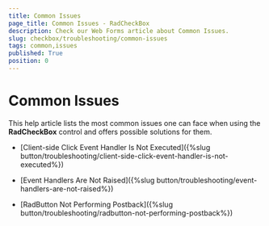 ```yaml
---
title: Common Issues
page_title: Common Issues - RadCheckBox
description: Check our Web Forms article about Common Issues.
slug: checkbox/troubleshooting/common-issues
tags: common,issues
published: True
position: 0
---
```


# Common Issues

This help article lists the most common issues one can face when using the **RadCheckBox** control and offers possible solutions for them.

* [Client-side Click Event Handler Is Not Executed]({%slug button/troubleshooting/client-side-click-event-handler-is-not-executed%})

* [Event Handlers Are Not Raised]({%slug button/troubleshooting/event-handlers-are-not-raised%})

* [RadButton Not Performing Postback]({%slug button/troubleshooting/radbutton-not-performing-postback%})

